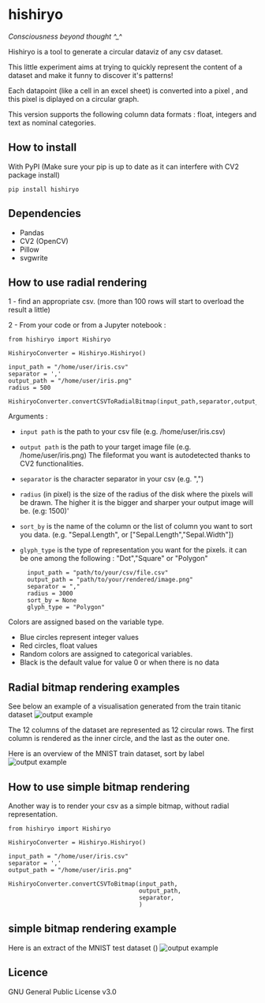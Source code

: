 # hishiryo 
*Consciousness beyond thought ^_^*

Hishiryo is a tool to generate a circular dataviz of any csv dataset.

This little experiment aims at trying to quickly represent the content of a dataset and make it funny to discover it's patterns!

Each datapoint (like a cell in an excel sheet) is converted into a pixel , and this pixel is diplayed on a circular graph.

This version supports the following column data formats : float, integers and text as nominal categories.

## How to install

With PyPI (Make sure your pip is up to date as it can interfere with CV2 package install)

    pip install hishiryo

## Dependencies

- Pandas
- CV2 (OpenCV)
- Pillow
- svgwrite

## How to use radial rendering

1 - find an appropriate csv. (more than 100 rows will start to overload the result a little)

2 - From your code or from a Jupyter notebook :

    from hishiryo import Hishiryo

    HishiryoConverter = Hishiryo.Hishiryo()
    
    input_path = "/home/user/iris.csv"
    separator = ','
    output_path = "/home/user/iris.png"
    radius = 500
    
    HishiryoConverter.convertCSVToRadialBitmap(input_path,separator,output_path,radius,None,"Dot")

Arguments :

- `input path` is the path to your csv file (e.g. /home/user/iris.csv)
- `output path` is the path to your target image file (e.g. /home/user/iris.png) The fileformat you want is autodetected thanks to CV2 functionalities.
- `separator` is the character separator in your csv (e.g. ",")
- `radius` (in pixel) is the size of the radius of the disk where the pixels will be drawn. The higher it is the bigger and sharper your output image will be. (e.g:  1500)'
- `sort_by` is the name of the column or the list of column you want to sort you data. (e.g. "Sepal.Length", or ["Sepal.Length","Sepal.Width"])
- `glyph_type` is the type of representation you want for the pixels. it can be one among the following : "Dot","Square" or "Polygon"

        input_path = "path/to/your/csv/file.csv"
        output_path = "path/to/your/rendered/image.png"
        separator = ","
        radius = 3000
        sort_by = None
        glyph_type = "Polygon"

Colors are assigned based on the variable type.

- Blue circles represent integer values
- Red circles, float values
- Random colors are assigned to categorical variables.
- Black is the default value for value 0 or when there is no data

## Radial bitmap rendering examples

See below an example of a visualisation generated from the train titanic dataset
![output example](thumbnail_example.png)

The 12 columns of the dataset are represented as 12 circular rows. The first column is rendered as the inner circle, and the last as the outer one.


Here is an overview of the MNIST train dataset, sort by label
![output example](thumbnail_mnist.png)


## How to use simple bitmap rendering

Another way is to render your csv as a simple bitmap, without radial representation.

    from hishiryo import Hishiryo

    HishiryoConverter = Hishiryo.Hishiryo()

    input_path = "/home/user/iris.csv"
    separator = ','
    output_path = "/home/user/iris.png"

    HishiryoConverter.convertCSVToBitmap(input_path,
                                         output_path,
                                         separator,
                                         )

## simple bitmap rendering example

Here is an extract of the MNIST test dataset () ![output example](thumbnail_mnist_test.png)

## Licence

GNU General Public License v3.0
